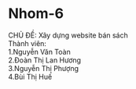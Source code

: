 # Nhom-6
CHỦ ĐỀ: Xây dựng website bán sách<br>
Thành viên:<br>
  1.Nguyễn Văn Toàn<br>
  2.Đoàn Thị Lan Hương<br>
  3.Nguyễn Thị Phượng<br>
  4.Bùi Thị Huế<br>
